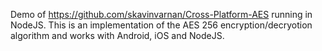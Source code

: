 Demo of https://github.com/skavinvarnan/Cross-Platform-AES running in NodeJS.
This is an implementation of the AES 256 encryption/decryotion algorithm and works with Android, iOS and NodeJS.